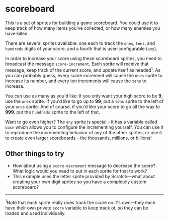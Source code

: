 # scoreboard

This is a set of sprites for building a game scoreboard. You could use it to keep track of how many items you've collected, or how many enemies you have killed.

There are several sprites available: one each to track the `ones`, `tens`, and `hundreds` digits of your score, and a fourth that is user-configurable (`any`).

In order to increase your score using these scoreboard sprites, you need to broadcast the message `score-increment`. Each sprite will receive that message, keep track of the current score, and update itself as needed<sup>1</sup>. As you can probably guess, every score increment will cause the `ones` sprite to increase its number, and every ten increments will cause the `tens` to increase.

You can use as many as you'd like: if you only want your high score to be **9**, use the `ones` sprite. If you'd like to go up to **99**, put a `tens` sprite to the left of your `ones` sprite. And of course, if you'd like your score to go all the way to **999**, put the `hundreds` sprite to the left of that.

Want to go even higher? The `any` sprite is special - it has a variable called `base` which allows you to configure the incrementing yourself. You can use it to reproduce the incrementing behavior of any of the other sprites, or use it to create even larger scoreboards - the thousands, millions, or billions!

## Other things to try

* How about using a `score-decrement` message to decrease the score? What logic would you need to put in each sprite for that to work?
* This example uses the letter sprite provided by Scratch—what about creating your own digit sprites so you have a completely custom scoreboard?

___

<sup>1</sup>Note that each sprite really does track the score on it's own—they each have their own private `score` variable to keep track of, so they can be loaded and used individually.
